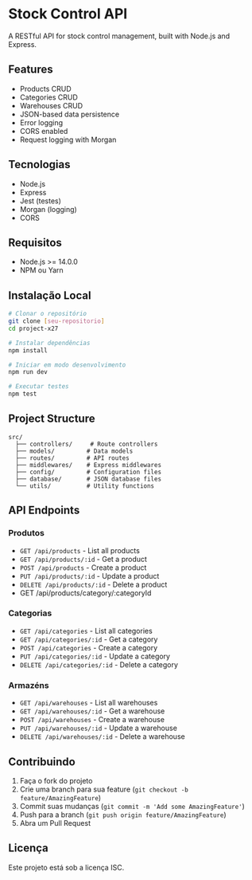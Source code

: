 # Stock Control API

A RESTful API for stock control management, built with Node.js and Express.

## Features

- Products CRUD
- Categories CRUD
- Warehouses CRUD
- JSON-based data persistence
- Error logging
- CORS enabled
- Request logging with Morgan

## Tecnologias

- Node.js
- Express
- Jest (testes)
- Morgan (logging)
- CORS

## Requisitos

- Node.js >= 14.0.0
- NPM ou Yarn

## Instalação Local

```bash
# Clonar o repositório
git clone [seu-repositorio]
cd project-x27

# Instalar dependências
npm install

# Iniciar em modo desenvolvimento
npm run dev

# Executar testes
npm test
```

## Project Structure

```
src/
  ├── controllers/     # Route controllers
  ├── models/         # Data models
  ├── routes/         # API routes
  ├── middlewares/    # Express middlewares
  ├── config/         # Configuration files
  ├── database/       # JSON database files
  └── utils/          # Utility functions
```

## API Endpoints

### Produtos
- `GET /api/products` - List all products
- `GET /api/products/:id` - Get a product
- `POST /api/products` - Create a product
- `PUT /api/products/:id` - Update a product
- `DELETE /api/products/:id` - Delete a product
- GET /api/products/category/:categoryId

### Categorias
- `GET /api/categories` - List all categories
- `GET /api/categories/:id` - Get a category
- `POST /api/categories` - Create a category
- `PUT /api/categories/:id` - Update a category
- `DELETE /api/categories/:id` - Delete a category

### Armazéns
- `GET /api/warehouses` - List all warehouses
- `GET /api/warehouses/:id` - Get a warehouse
- `POST /api/warehouses` - Create a warehouse
- `PUT /api/warehouses/:id` - Update a warehouse
- `DELETE /api/warehouses/:id` - Delete a warehouse

## Contribuindo

1. Faça o fork do projeto
2. Crie uma branch para sua feature (`git checkout -b feature/AmazingFeature`)
3. Commit suas mudanças (`git commit -m 'Add some AmazingFeature'`)
4. Push para a branch (`git push origin feature/AmazingFeature`)
5. Abra um Pull Request

## Licença

Este projeto está sob a licença ISC.

